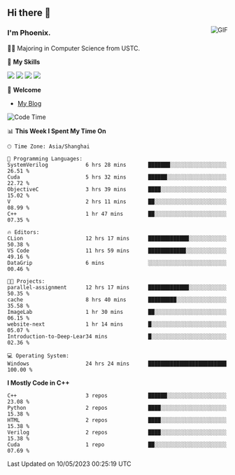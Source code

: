 ## Hi there 👋
<img align="right" alt="GIF" src="https://raw.githubusercontent.com/JoeyBling/JoeyBling/master/pic/pusheencode.gif" />

### I'm Phoenix.

👨‍🎓 Majoring in Computer Science from USTC.

🌟 **My Skills**

![](https://img.shields.io/badge/-Python-3e74a2?style=flat-square&logo=Python&logoColor=fff)
![](https://img.shields.io/badge/-C++-9f62a5?style=flat&logo=cplusplus&logoColor=white)
![](https://img.shields.io/badge/-Linux-185886?style=flat-square&logo=Linux&logoColor=fff)
![](https://img.shields.io/badge/-Rust-ff4136?style=flat-square&logo=Rust&logoColor=fff)

💬 **Welcome**

- [My Blog](https://ysy-phoenix.github.io/)

<!--START_SECTION:waka-->
![Code Time](http://img.shields.io/badge/Code%20Time-144%20hrs%2045%20mins-blue)

📊 **This Week I Spent My Time On** 

```text
🕑︎ Time Zone: Asia/Shanghai

💬 Programming Languages: 
SystemVerilog            6 hrs 28 mins       ███████░░░░░░░░░░░░░░░░░░   26.51 % 
Cuda                     5 hrs 32 mins       ██████░░░░░░░░░░░░░░░░░░░   22.72 % 
ObjectiveC               3 hrs 39 mins       ████░░░░░░░░░░░░░░░░░░░░░   15.02 % 
V                        2 hrs 11 mins       ██░░░░░░░░░░░░░░░░░░░░░░░   08.99 % 
C++                      1 hr 47 mins        ██░░░░░░░░░░░░░░░░░░░░░░░   07.35 % 

🔥 Editors: 
CLion                    12 hrs 17 mins      █████████████░░░░░░░░░░░░   50.38 % 
VS Code                  11 hrs 59 mins      ████████████░░░░░░░░░░░░░   49.16 % 
DataGrip                 6 mins              ░░░░░░░░░░░░░░░░░░░░░░░░░   00.46 % 

🐱‍💻 Projects: 
parallel-assignment      12 hrs 17 mins      █████████████░░░░░░░░░░░░   50.35 % 
cache                    8 hrs 40 mins       █████████░░░░░░░░░░░░░░░░   35.58 % 
ImageLab                 1 hr 30 mins        ██░░░░░░░░░░░░░░░░░░░░░░░   06.15 % 
website-next             1 hr 14 mins        █░░░░░░░░░░░░░░░░░░░░░░░░   05.07 % 
Introduction-to-Deep-Lear34 mins             █░░░░░░░░░░░░░░░░░░░░░░░░   02.36 % 

💻 Operating System: 
Windows                  24 hrs 24 mins      █████████████████████████   100.00 % 
```

**I Mostly Code in C++** 

```text
C++                      3 repos             ██████░░░░░░░░░░░░░░░░░░░   23.08 % 
Python                   2 repos             ████░░░░░░░░░░░░░░░░░░░░░   15.38 % 
HTML                     2 repos             ████░░░░░░░░░░░░░░░░░░░░░   15.38 % 
Verilog                  2 repos             ████░░░░░░░░░░░░░░░░░░░░░   15.38 % 
Cuda                     1 repo              ██░░░░░░░░░░░░░░░░░░░░░░░   07.69 % 
```




 Last Updated on 10/05/2023 00:25:19 UTC
<!--END_SECTION:waka-->

<!--
**ysy-phoenix/ysy-phoenix** is a ✨ _special_ ✨ repository because its `README.md` (this file) appears on your GitHub profile.

Here are some ideas to get you started:

- 🔭 I’m currently working on ...
- 🌱 I’m currently learning ...
- 👯 I’m looking to collaborate on ...
- 🤔 I’m looking for help with ...
- 💬 Ask me about ...
- 📫 How to reach me: ...
- 😄 Pronouns: ...
- ⚡ Fun fact: ...
-->

